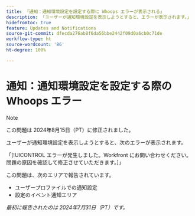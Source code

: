 ```yaml
---
title: 「通知：通知環境設定を設定する際に Whoops エラーが表示される」
description: 「ユーザーが通知環境設定を表示しようとすると、エラーが表示されます。」
hidefromtoc: true
feature: Updates and Notifications
source-git-commit: dfecda276ab8f6da56bbe2442f09d0a6cb0c71de
workflow-type: ht
source-wordcount: '86'
ht-degree: 100%

---
```



# 通知：通知環境設定を設定する際の Whoops エラー

>[!NOTE]
>
>この問題は 2024年8月15日（PT）に修正されました。

ユーザーが通知環境設定を表示しようとすると、次のエラーが表示されます。

「[!UICONTROL エラーが発生しました。Workfront にお問い合わせください。問題の原因を確認して修正させていただきます。]」

この問題は、次のエリアで報告されています。

* ユーザープロファイルでの通知設定
* 設定のイベント通知エリア

_最初に報告されたのは 2024年7月31日（PT）です。_
